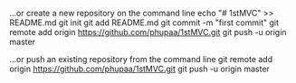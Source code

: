 …or create a new repository on the command line
echo "# 1stMVC" >> README.md
git init
git add README.md
git commit -m "first commit"
git remote add origin https://github.com/phupaa/1stMVC.git
git push -u origin master
                
…or push an existing repository from the command line
git remote add origin https://github.com/phupaa/1stMVC.git
git push -u origin master


